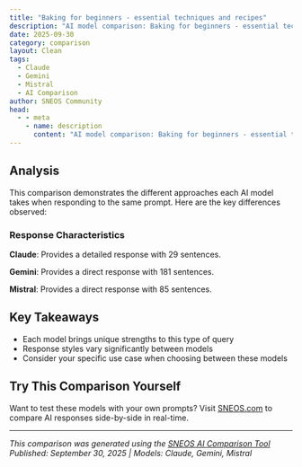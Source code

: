 ```yaml
---
title: "Baking for beginners - essential techniques and recipes"
description: "AI model comparison: Baking for beginners - essential techniques and recipes..."
date: 2025-09-30
category: comparison
layout: Clean
tags:
  - Claude
  - Gemini
  - Mistral
  - AI Comparison
author: SNEOS Community
head:
  - - meta
    - name: description
      content: "AI model comparison: Baking for beginners - essential techniques and recipes..."
---
```


<ChatComparison
  title="Baking for beginners - essential techniques and recipes"
  prompt="Baking for beginners - essential techniques and recipes"
  :responses='{"Claude": "# Baking for Beginners: Essential Guide\n\n## \uD83D\uDD27 Essential Equipment\n\n**Must-Have Tools:**\n- Measuring cups and spoons\n- Kitchen scale (for precision)\n- Mixing bowls (various sizes)\n- Electric or stand mixer\n- Rubber spatulas\n- Wire cooling racks\n- 9-inch round cake pans\n- 9x13 baking dish\n- Cookie sheets\n- Loaf pan\n- Oven thermometer\n\n## \uD83D\uDCCF Fundamental Techniques\n\n### **1. Accurate Measuring**\n- **Dry ingredients**: Level off with a knife\n- **Liquids**: Use clear measuring cups at eye level\n- **Brown sugar**: Pack firmly\n- **Flour**: Spoon into cup, don\u0027t scoop directly\n\n### **2. Mixing Methods**\n- **Creaming**: Beat butter and sugar until light and fluffy (3-5 minutes)\n- **Folding**: Gentle circular motions to preserve air bubbles\n- **Don\u0027t overmix**: Stop when ingredients are just combined\n\n### **3. Oven Basics**\n- Preheat for 15-20 minutes\n- Use center rack unless specified\n- Rotate pans halfway through for even baking\n- Test doneness with toothpick or cake tester\n\n## \uD83C\uDF6A Beginner-Friendly Recipes\n\n### **Classic Chocolate Chip Cookies**\n*Makes about 36 cookies*\n\n**Ingredients:**\n- 2\u00BC cups all-purpose flour\n- 1 tsp baking soda\n- 1 tsp salt\n- 1 cup butter, softened\n- \u00BE cup granulated sugar\n- \u00BE cup brown sugar, packed\n- 2 large eggs\n- 2 tsp vanilla extract\n- 2 cups chocolate chips\n\n**Instructions:**\n1. Preheat oven to 375\u00B0F\n2. Mix flour, baking soda, and salt in a bowl\n3. Cream butter and both sugars until fluffy\n4. Beat in eggs and vanilla\n5. Gradually blend in flour mixture\n6. Stir in chocolate chips\n7. Drop rounded tablespoons onto ungreased cookie sheets\n8. Bake 9-11 minutes until golden brown\n\n### **Simple Vanilla Cupcakes**\n*Makes 12 cupcakes*\n\n**Ingredients:**\n- 1\u00BD cups all-purpose flour\n- 1 cup granulated sugar\n- \u2153 cup butter, softened\n- 1\u00BD tsp baking powder\n- \u00BD tsp salt\n- \u2154 cup milk\n- 1 egg\n- 1 tsp vanilla extract\n\n**Instructions:**\n1. Preheat oven to 350\u00B0F, line muffin pan with paper cups\n2. Beat all ingredients together for 2 minutes\n3. Fill cups \u2154 full\n4. Bake 20-25 minutes until golden\n5. Cool completely before frosting\n\n### **Easy Banana Bread**\n*Makes 1 loaf*\n\n**Ingredients:**\n- 3 ripe bananas, mashed\n- \u2153 cup melted butter\n- \u00BE cup sugar\n- 1 egg, beaten\n- 1 tsp vanilla\n- 1 tsp baking soda\n- Pinch of salt\n- 1\u00BD cups all-purpose flour\n\n**Instructions:**\n1. Preheat oven to 350\u00B0F, grease 9x5 loaf pan\n2. Mix mashed bananas and melted butter\n3. Add sugar, egg, and vanilla\n4. Sprinkle in baking soda and salt, mix\n5. Add flour, stir until just combined\n6. Pour into loaf pan\n7. Bake 60-65 minutes until toothpick comes out clean\n\n## \u26A0\uFE0F Common Mistakes to Avoid\n\n1. **Not reading the recipe completely** before starting\n2. **Using cold ingredients** when room temperature is specified\n3. **Opening the oven door too often** (causes temperature fluctuations)\n4. **Overmixing batter** (leads to tough, dense results)\n5. **Incorrect oven temperature** (invest in an oven thermometer)\n6. **Not cooling properly** before removing from pans\n\n## \uD83D\uDCA1 Pro Tips", "Gemini": "Okay, let\u0027s get you started on your baking journey! Here\u0027s a guide covering essential techniques and beginner-friendly recipes to build your confidence and skills in the kitchen.\n\n**I. Essential Techniques \u0026 Basics**\n\n* **Reading a Recipe Carefully:** This is rule #1. Understand all ingredients and steps *before* you start. Look for unfamiliar terms and research them.\n* **Measuring Accurately:** Baking is a science! Precise measurements are crucial for success.\n * **Dry Ingredients:** Use dry measuring cups (the ones that are filled to the brim and leveled off). Spoon the ingredient into the cup and level with a flat edge (like a knife or spatula). *Don\u0027t* scoop directly from the container, as this packs the ingredients. For things like brown sugar, pack it firmly into the cup.\n * **Liquid Ingredients:** Use liquid measuring cups (the ones with a spout and markings on the side). Place the cup on a flat surface and measure at eye level.\n * **Weighing (Ideal):** A kitchen scale provides the most accurate measurements, especially for flour.\n* **Understanding Ingredients:**\n * **Flour:** All-purpose flour is a good starting point. Bread flour has more gluten, creating a chewier texture. Cake flour has less gluten, resulting in a tender crumb.\n * **Sugar:** Granulated sugar is the most common. Brown sugar adds moisture and molasses flavor. Powdered sugar (confectioners\u0027 sugar) is used for frostings and dusting.\n * **Fat:** Butter adds flavor and richness. Shortening creates a tender texture. Oil adds moisture.\n * **Eggs:** Bind ingredients, add moisture, and contribute to structure.\n * **Leavening Agents:** Baking soda (requires an acid, like buttermilk or lemon juice) and baking powder (contains its own acid) make baked goods rise. Yeast is a living organism that ferments and produces carbon dioxide.\n * **Salt:** Enhances flavors and controls yeast activity.\n* **Oven Temperature:** Ensure your oven is properly preheated. Use an oven thermometer to verify the accuracy of your oven\u0027s temperature.\n* **Mixing Methods:**\n * **Creaming Method:** Cream together softened butter and sugar until light and fluffy. Then add eggs one at a time, followed by dry ingredients. (Common for cookies and cakes)\n * **Melting Method:** Melt butter or fat and combine with other wet ingredients. (Good for brownies and some cookies).\n * **Muffin Method:** Combine dry ingredients in one bowl, wet ingredients in another, then gently combine the wet into the dry. Avoid overmixing.\n * **Rubbing In Method:** Rub cold butter into flour until it resembles breadcrumbs. (For shortcrust pastry, scones and crumble topping)\n* **Baking Time:** Start checking for doneness a few minutes *before* the recipe suggests. Use a toothpick inserted into the center to check for doneness. It should come out clean or with a few moist crumbs attached.\n* **Cooling:** Let baked goods cool on a wire rack. This allows air to circulate and prevents sogginess.\n\n**II. Beginner-Friendly Recipes**\n\n**1. Chocolate Chip Cookies (A Classic!)**\n\n* **Ingredients:**\n * 1/2 cup (1 stick) unsalted butter, softened\n * 1/2 cup granulated sugar\n * 1/4 cup packed light brown sugar\n * 1 teaspoon vanilla extract\n * 1 large egg\n * 1 1/4 cups all-purpose flour\n * 1/2 teaspoon baking soda\n * 1/2 teaspoon salt\n * 1 cup chocolate chips (semi-sweet or your preference)\n\n* **Instructions:**\n 1. Preheat oven to 375\u00B0F (190\u00B0C).\n 2. Cream together the softened butter, granulated sugar, and brown sugar until light and fluffy.\n 3. Beat in the vanilla extract and egg until well combined.\n 4. In a separate bowl, whisk together the flour, baking soda, and salt.\n 5. Gradually add the dry ingredients to the wet ingredients, mixing until just combined. Don\u0027t overmix.\n 6. Stir in the chocolate chips.\n 7. Drop by rounded tablespoons onto ungreased baking sheets.\n 8. Bake for 9-11 minutes, or until golden brown around the edges.\n 9. Let cool on the baking sheets for a few minutes before transferring to a wire rack to cool completely.\n\n**2. Simple Vanilla Cupcakes**\n\n* **Ingredients:**\n * 1 1/2 cups all-purpose flour\n * 1 1/2 teaspoons baking powder\n * 1/4 teaspoon salt\n * 1/2 cup (1 stick) unsalted butter, softened\n * 3/4 cup granulated sugar\n * 2 large eggs\n * 1 teaspoon vanilla extract\n * 3/4 cup milk\n\n* **Instructions:**\n 1. Preheat oven to 350\u00B0F (175\u00B0C). Line a 12-cup muffin tin with paper liners.\n 2. In a medium bowl, whisk together the flour, baking powder, and salt.\n 3. In a large bowl, cream together the softened butter and sugar until light and fluffy.\n 4. Beat in the eggs one at a time, then stir in the vanilla extract.\n 5. Gradually add the dry ingredients to the wet ingredients, alternating with the milk, beginning and ending with the dry ingredients. Mix until just combined.\n 6. Fill the cupcake liners about 2/3 full.\n 7. Bake for 18-20 minutes, or until a toothpick inserted into the center comes out clean.\n 8. Let cool in the muffin tin for a few minutes before transferring to a wire rack to cool completely.\n 9. Frost with your favorite frosting. (See below for a simple buttercream).\n\n**3. Easy Brownies**\n\n* **Ingredients:**\n * 1/2 cup (1 stick) unsalted butter\n * 1 cup granulated sugar\n * 1/2 cup unsweetened cocoa powder\n * 1/4 teaspoon salt\n * 1 teaspoon vanilla extract\n * 2 large eggs\n * 1/2 cup all-purpose flour\n\n* **Instructions:**\n 1. Preheat oven to 350\u00B0F (175\u00B0C). Grease and flour an 8x8 inch baking pan.\n 2. In a saucepan, melt the butter over low heat. Remove from heat and stir in the sugar, cocoa powder, and salt.\n 3. Stir in the vanilla extract.\n 4. Beat in the eggs one at a time.\n 5. Stir in the flour until just combined.\n 6. Pour the batter into the prepared pan and spread evenly.\n 7. Bake for 20-25 minutes, or until a toothpick inserted into the center comes out with moist crumbs attached. (You want them fudgy!)\n 8. Let cool completely in the pan before cutting into squares.\n\n**4. Quick Bread: Banana Bread**\n\n* **Ingredients:**\n * 1 1/2 cups all-purpose flour\n * 1 teaspoon baking soda\n * 1/2 teaspoon salt\n * 1/2 cup (1 stick) unsalted butter, softened\n * 3/4 cup granulated sugar\n * 2 large eggs\n * 1 teaspoon vanilla extract\n * 3 ripe bananas, mashed\n\n* **Instructions:**\n 1. Preheat oven to 350\u00B0F (175\u00B0C). Grease and flour a 9x5 inch loaf pan.\n 2. In a medium bowl, whisk together the flour, baking soda, and salt.\n 3. In a large bowl, cream together the softened butter and sugar until light and fluffy.\n 4. Beat in the eggs one at a time, then stir in the vanilla extract.\n 5. Stir in the mashed bananas.\n 6. Gradually add the dry ingredients to the wet ingredients, mixing until just combined.\n 7. Pour the batter into the prepared loaf pan and spread evenly.\n 8. Bake for 50-60 minutes, or until a toothpick inserted into the center comes out clean.\n 9. Let cool in the pan for a few minutes before transferring to a wire rack to cool completely.\n\n**5. Simple Sugar Cookies**\n\n* **Ingredients:**\n * 1/2 cup (1 stick) unsalted butter, softened\n * 3/4 cup granulated sugar\n * 1 large egg\n * 1 teaspoon vanilla extract\n * 1 1/2 cups all-purpose flour\n * 1/2 teaspoon baking powder\n * 1/4 teaspoon salt\n\n* **Instructions:**\n 1. Preheat oven to 375\u00B0F (190\u00B0C).\n 2. Cream together the softened butter and sugar until light and fluffy.\n 3. Beat in the egg and vanilla extract.\n 4. In a separate bowl, whisk together the flour, baking powder, and salt.\n 5. Gradually add the dry ingredients to the wet ingredients, mixing until just combined.\n 6. Roll out the dough on a lightly floured surface to about 1/4 inch thickness.\n 7. Use cookie cutters to cut out shapes.\n 8. Place the cookies on ungreased baking sheets.\n 9. Bake for 6-8 minutes, or until the edges are lightly golden.\n 10. Let cool on the baking sheets for a few minutes before transferring to a wire rack to cool completely. Decorate with frosting or sprinkles.\n\n**III. Simple Frosting Recipe (Buttercream)**\n\n* **Ingredients:**\n * 1/2 cup (1 stick) unsalted butter, softened\n * 3-4 cups powdered sugar\n * 1/4 cup milk (or more, as needed)\n * 1 teaspoon vanilla extract\n\n* **Instructions:**\n 1. In a large bowl, beat the softened butter until smooth and creamy.\n 2. Gradually add the powdered sugar, one cup at a time, beating well after each addition.\n 3. Add the milk and vanilla extract and beat until light and fluffy. Add more milk if needed to reach desired consistency.\n 4. Tint with food coloring, if desired.\n\n**IV. Tips for Success**\n\n* **Start Simple:** Don\u0027t try to tackle complicated recipes right away. Master the basics first.\n* **Don\u0027t Be Afraid to Experiment:** Once you\u0027re comfortable with a recipe, try making small changes, like adding different spices or extracts.\n* **Learn From Your Mistakes:** Everyone makes mistakes! Don\u0027t get discouraged. Figure out what went wrong and try again.\n* **Invest in Basic Equipment:** You don\u0027t need everything, but a good set of measuring cups and spoons, mixing bowls, a whisk, a rubber spatula, baking sheets, and a wire rack are essential. A kitchen scale is a worthwhile investment.\n* **Practice, Practice, Practice:** The more you bake, the better you\u0027ll become!\n* **Have fun!** Baking should be enjoyable!\n* **Check Expiration Dates:** Make sure your baking powder and baking soda haven\u0027t expired. This is a very common cause of baked goods not rising.\n\n**V. Common Baking Problems and Solutions**\n\n* **Flat Cookies:** Too much butter, not enough flour, overmixing, oven temperature too low.\n* **Tough Cookies:** Overmixing, too much flour.\n* **Dry Cake:** Overbaking, not enough fat, too much flour.\n* **Dense Cake:** Not enough leavening, overmixing, oven temperature too low.\n* **Soggy Bottom:** Not enough baking time, cooling on a plate instead of a wire rack.\n\nThis is a great starting point! As you gain confidence, explore new recipes and techniques. Happy baking!\n", "Mistral": "Baking can be a delightful and rewarding hobby, and with a few essential techniques and recipes, you can get started on the right foot. Here are some fundamental techniques and simple recipes to help you begin your baking journey:\n\n### Essential Techniques\n\n1. **Measuring Ingredients Accurately**:\n - Use measuring cups and spoons for dry ingredients.\n - Use a liquid measuring cup for wet ingredients.\n - For precise measurements, consider using a kitchen scale.\n\n2. **Preheating the Oven**:\n - Always preheat your oven to the specified temperature before baking.\n - Use an oven thermometer to ensure accurate temperature.\n\n3. **Mixing Techniques**:\n - **Creaming**: Beating butter and sugar together until light and fluffy.\n - **Folding**: Gently combining a lighter mixture (like whipped egg whites) with a heavier mixture to maintain airiness.\n - **Sifting**: Using a sifter to remove lumps from dry ingredients like flour and cocoa powder.\n\n4. **Greasing and Flouring Pans**:\n - Grease pans with butter or cooking spray.\n - Dust with flour and tap out the excess to prevent sticking.\n\n5. **Cooling**:\n - Allow baked goods to cool in the pan for a few minutes before transferring to a wire rack to cool completely.\n\n### Essential Recipes\n\n#### 1. Basic Vanilla Cake\n\n**Ingredients**:\n- 200g (1 cup) unsalted butter, softened\n- 200g (1 cup) granulated sugar\n- 4 large eggs\n- 200g (1 2/3 cups) all-purpose flour\n- 2 teaspoons baking powder\n- 1 teaspoon vanilla extract\n- 4 tablespoons milk\n\n**Instructions**:\n1. Preheat the oven to 180\u00B0C (160\u00B0C fan/350\u00B0F/Gas 4). Grease and flour two 8-inch round cake pans.\n2. Cream the butter and sugar together until light and fluffy.\n3. Beat in the eggs, one at a time, mixing well after each addition.\n4. Sift in the flour and baking powder, then add the vanilla extract and milk. Mix until just combined.\n5. Divide the batter evenly between the prepared pans.\n6. Bake for 25-30 minutes, or until a toothpick inserted into the center comes out clean.\n7. Allow the cakes to cool in the pans for 10 minutes, then transfer to a wire rack to cool completely.\n\n#### 2. Classic Chocolate Chip Cookies\n\n**Ingredients**:\n- 125g (1/2 cup) unsalted butter, softened\n- 100g (1/2 cup) granulated sugar\n- 100g (1/2 cup) light brown sugar\n- 1 large egg\n- 1 teaspoon vanilla extract\n- 175g (1 1/2 cups) all-purpose flour\n- 1/2 teaspoon baking soda\n- 1/2 teaspoon salt\n- 200g (1 cup) chocolate chips\n\n**Instructions**:\n1. Preheat the oven to 190\u00B0C (170\u00B0C fan/375\u00B0F/Gas 5). Line a baking sheet with parchment paper.\n2. Cream the butter and sugars together until light and fluffy.\n3. Beat in the egg and vanilla extract.\n4. In a separate bowl, combine the flour, baking soda, and salt.\n5. Gradually add the dry ingredients to the wet ingredients, mixing just until combined.\n6. Fold in the chocolate chips.\n7. Drop spoonfuls of dough onto the prepared baking sheet, spacing them about 2 inches apart.\n8. Bake for 9-11 minutes, or until the edges are golden brown.\n9. Allow the cookies to cool on the baking sheet for 2 minutes, then transfer to a wire rack to cool completely.\n\n#### 3. Simple Banana Bread\n\n**Ingredients**:\n- 225g (1 3/4 cups) all-purpose flour\n- 1 teaspoon baking soda\n- 1/4 teaspoon salt\n- 113g (1/2 cup) unsalted butter, softened\n- 200g (1 cup) granulated sugar\n- 2 large eggs\n- 3 ripe bananas, mashed\n- 1 teaspoon vanilla extract\n\n**Instructions**:\n1. Preheat the oven to 180\u00B0C (160\u00B0C fan/350\u00B0F/Gas 4). Grease and flour a 9x5-inch loaf pan.\n2. In a bowl, combine the flour, baking soda, and salt.\n3. In another bowl, cream the butter and sugar together until light and fluffy.\n4. Beat in the eggs, one at a time, mixing well after each addition.\n5. Stir in the mashed bananas and vanilla extract.\n6. Gradually add the dry ingredients to the wet ingredients, mixing just until combined.\n7. Pour the batter into the prepared loaf pan.\n8. Bake for 50-60 minutes, or until a toothpick inserted into the center comes out clean.\n9. Allow the banana bread to cool in the pan for 10 minutes, then transfer to a wire rack to cool completely.\n\n### Tips for Success\n\n1. **Read the Recipe**: Always read the entire recipe before starting to ensure you have all the ingredients and understand the steps.\n2. **Use Fresh Ingredients**: Fresh baking powder, baking soda, and yeast are crucial for successful baking.\n3. **Practice Patience**: Baking often requires precise timing and patience, especially when it comes to cooling and rising times.\n4. **Experiment**: Don\u2019t be afraid to try new recipes and techniques. Baking is a skill that improves with practice.\n\nWith these essential techniques and recipes, you\u0027ll be well on your way to becoming a confident baker. Enjoy the process and the delicious results!"}' 
  published-date="22:46"
/>

## Analysis

This comparison demonstrates the different approaches each AI model takes when responding to the same prompt. Here are the key differences observed:

### Response Characteristics

**Claude**: Provides a detailed response with 29 sentences. 

**Gemini**: Provides a direct response with 181 sentences. 

**Mistral**: Provides a direct response with 85 sentences. 

## Key Takeaways

- Each model brings unique strengths to this type of query
- Response styles vary significantly between models
- Consider your specific use case when choosing between these models

## Try This Comparison Yourself

Want to test these models with your own prompts? Visit [SNEOS.com](https://sneos.com) to compare AI responses side-by-side in real-time.

---

*This comparison was generated using the [SNEOS AI Comparison Tool](https://sneos.com)*
*Published: September 30, 2025 | Models: Claude, Gemini, Mistral*
